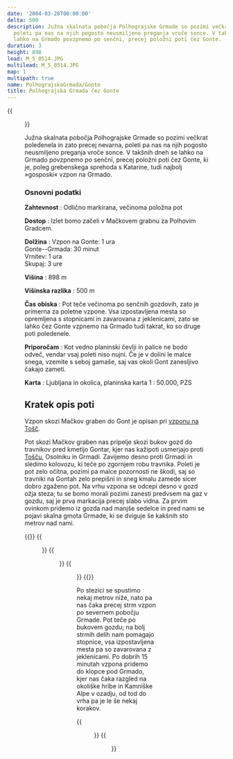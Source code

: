 ```yaml
---
date: '2004-03-28T00:00:00'
delta: 500
description: Južna skalnata pobočja Polhograjske Grmade so pozimi večkrat poledenela,
  poleti pa nas na njih pogosto neusmiljeno preganja vroče sonce. V takšnih dneh se
  lahko na Grmado povzpnemo po senčni, precej položni poti čez Gonte.
duration: 3
height: 898
lead: M_5_0514.JPG
multilead: M_5_0514.JPG
map: 1
multipath: true
name: PolhograjskaGrmada/Gonte
title: Polhograjska Grmada čez Gonte
---
```

{{<figure src="M_5_0508.JPG">}}

Južna skalnata pobočja Polhograjske Grmade so pozimi večkrat poledenela in zato precej nevarna, poleti pa nas na njih pogosto neusmiljeno preganja vroče sonce. V takšnih dneh se lahko na Grmado povzpnemo po senčni, precej položni poti čez Gonte, ki je, poleg grebenskega sprehoda s Katarine, tudi najbolj »gosposki« vzpon na Grmado.

### Osnovni podatki

**Zahtevnost**
:   Odlično markirana, večinoma položna pot

**Dostop**
:   Izlet bomo začeli v Mačkovem grabnu za Polhovim Gradcem.

**Dolžina**
:   Vzpon na Gonte: 1 ura\
    Gonte--Grmada: 30 minut\
    Vrnitev: 1 ura\
    Skupaj: 3 ure

**Višina**
:   898 m

**Višinska razlika**
:   500 m

**Čas obiska**
:   Pot teče večinoma po senčnih gozdovih, zato je primerna za poletne vzpone. Vsa izpostavljena mesta so opremljena s stopnicami in zavarovana z jeklenicami, zato se lahko čez Gonte vzpnemo na Grmado tudi takrat, ko so druge poti poledenele.

**Priporočam**
:   Kot vedno planinski čevlji in palice ne bodo odveč, vendar vsaj poleti niso nujni. Če je v dolini le malce snega, vzemite s seboj gamaše, saj vas okoli Gont zanesljivo čakajo zameti.

**Karta**
:   Ljubljana in okolica, planinska karta 1 : 50.000, PZS

Kratek opis poti
----------------

Vzpon skozi Mačkov graben do Gont je opisan pri [vzponu na Tošč](../../tosc).

Pot skozi Mačkov graben nas pripelje skozi bukov gozd do travnikov pred kmetijo Gontar, kjer nas kažipoti usmerjajo proti [Tošču](../../tosc), Osolniku in Grmadi. Zavijemo desno proti Grmadi in sledimo kolovozu, ki teče po zgornjem robu travnika. Poleti je pot zelo očitna, pozimi pa malce pozornosti ne škodi, saj so travniki na Gontah zelo prepišni in sneg kmalu zamede sicer dobro zgaženo pot. Na vrhu vzpona se odcepi desno v gozd ožja steza; tu se bomo morali pozimi zanesti predvsem na gaz v gozdu, saj je prva markacija precej slabo vidna. Za prvim ovinkom pridemo iz gozda nad manjše sedelce in pred nami se pojavi skalna gmota Grmade, ki se dviguje še kakšnih sto metrov nad nami.

{{<gallery>}}
{{<figure src="M_5_0514.JPG" caption="Severna pobočja Grmade">}} {{<figure src="M_5_0512.JPG" caption="Travniki nad Gontami">}} {{<figure src="M_5_0511.JPG" caption="Gonte">}}
{{</gallery>}}

Po stezici se spustimo nekaj metrov niže, nato pa nas čaka precej strm vzpon po severnem pobočju Grmade. Pot teče po bukovem gozdu; na bolj strmih delih nam pomagajo stopnice, vsa izpostavljena mesta pa so zavarovana z jeklenicami. Po dobrih 15 minutah vzpona pridemo do klopce pod Grmado, kjer nas čaka razgled na okoliške hribe in Kamniške Alpe v ozadju, od tod do vrha pa je le še nekaj korakov.

{{<figure src="Razgled_Kamniske.jpg" caption="Pogled na Kamniške Alpe, levo Tošč">}}
{{<figure src="Razgled_Triglav.jpg" caption="Julijske Alpe s Triglavom">}}
